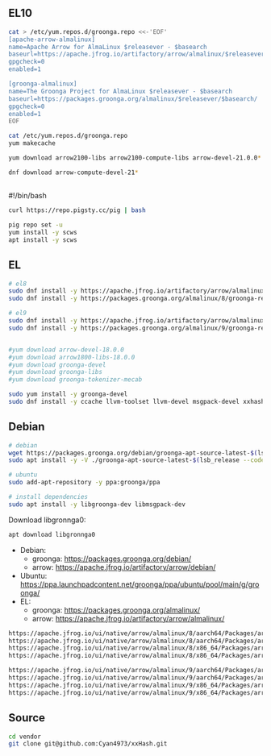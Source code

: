 


## EL10

```bash
cat > /etc/yum.repos.d/groonga.repo <<-'EOF'
[apache-arrow-almalinux]
name=Apache Arrow for AlmaLinux $releasever - $basearch
baseurl=https://apache.jfrog.io/artifactory/arrow/almalinux/$releasever/$basearch/
gpgcheck=0
enabled=1

[groonga-almalinux]
name=The Groonga Project for AlmaLinux $releasever - $basearch
baseurl=https://packages.groonga.org/almalinux/$releasever/$basearch/
gpgcheck=0
enabled=1
EOF

cat /etc/yum.repos.d/groonga.repo
yum makecache
```

```bash
yum download arrow2100-libs arrow2100-compute-libs arrow-devel-21.0.0*

dnf download arrow-compute-devel-21*
```


##









#!/bin/bash



```bash
curl https://repo.pigsty.cc/pig | bash
```

```bash
pig repo set -u
yum install -y scws
apt install -y scws
```

## EL

```bash
# el8
sudo dnf install -y https://apache.jfrog.io/artifactory/arrow/almalinux/8/apache-arrow-release-latest.rpm
sudo dnf install -y https://packages.groonga.org/almalinux/8/groonga-release-latest.noarch.rpm

# el9
sudo dnf install -y https://apache.jfrog.io/artifactory/arrow/almalinux/9/apache-arrow-release-latest.rpm
sudo dnf install -y https://packages.groonga.org/almalinux/9/groonga-release-latest.noarch.rpm


#yum download arrow-devel-18.0.0
#yum download arrow1800-libs-18.0.0
#yum download groonga-devel
#yum download groonga-libs
#yum download groonga-tokenizer-mecab

sudo yum install -y groonga-devel
sudo dnf install -y ccache llvm-toolset llvm-devel msgpack-devel xxhash-devel
```



## Debian

```bash
# debian
wget https://packages.groonga.org/debian/groonga-apt-source-latest-$(lsb_release --codename --short).deb
sudo apt install -y -V ./groonga-apt-source-latest-$(lsb_release --codename --short).deb

# ubuntu
sudo add-apt-repository -y ppa:groonga/ppa

# install dependencies
sudo apt install -y libgroonga-dev libmsgpack-dev
```

Download libgronnga0:

```bash
apt download libgronnga0
```


- Debian:
  - groonga: https://packages.groonga.org/debian/ 
  - arrow: https://apache.jfrog.io/artifactory/arrow/debian/ 
- Ubuntu: https://ppa.launchpadcontent.net/groonga/ppa/ubuntu/pool/main/g/groonga/
- EL: 
  - groonga: https://packages.groonga.org/almalinux/
  - arrow: https://apache.jfrog.io/artifactory/arrow/almalinux/


```bash
https://apache.jfrog.io/ui/native/arrow/almalinux/8/aarch64/Packages/arrow1900-libs-19.0.0-1.el8.aarch64.rpm
https://apache.jfrog.io/ui/native/arrow/almalinux/8/aarch64/Packages/arrow-devel-19.0.0-1.el8.aarch64.rpm
https://apache.jfrog.io/ui/native/arrow/almalinux/8/x86_64/Packages/arrow1900-libs-19.0.0-1.el8.x86_64.rpm
https://apache.jfrog.io/ui/native/arrow/almalinux/8/x86_64/Packages/arrow-devel-19.0.0-1.el8.x86_64.rpm

https://apache.jfrog.io/ui/native/arrow/almalinux/9/aarch64/Packages/arrow1900-libs-19.0.0-1.el9.aarch64.rpm
https://apache.jfrog.io/ui/native/arrow/almalinux/9/aarch64/Packages/arrow-devel-19.0.0-1.el9.aarch64.rpm
https://apache.jfrog.io/ui/native/arrow/almalinux/9/x86_64/Packages/arrow1900-libs-19.0.0-1.el9.x86_64.rpm
https://apache.jfrog.io/ui/native/arrow/almalinux/9/x86_64/Packages/arrow-devel-19.0.0-1.el9.x86_64.rpm
```

## Source

```bash
cd vendor
git clone git@github.com:Cyan4973/xxHash.git
```
